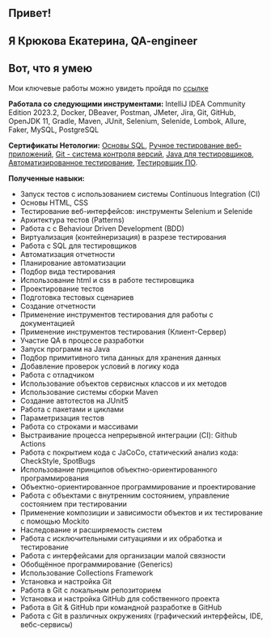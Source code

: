## Привет!
## Я Крюкова Екатерина, QA-engineer
## Вот, что я умею
Мои ключевые работы можно увидеть пройдя по [ссылке](https://github.com/EkaterinaPortfolio?tab=repositories) 

**Работала со следующими инструментами:** IntelliJ IDEA Community Edition 2023.2, Docker, DBeaver, Postman, JMeter, Jira, Git, GitHub, OpenJDK 11, Gradle, Maven, JUnit, Selenium, Selenide, Lombok, Allure, Faker, MySQL, PostgreSQL

**Сертификаты Нетологии:** [Основы SQL](https://github.com/Ekaterina7121994/Resume/blob/main/files/SQL.md), [Ручное тестирование веб-приложений](https://github.com/Ekaterina7121994/Resume/blob/main/files/manual%20testing.md), [Git - система контроля версий](https://github.com/Ekaterina7121994/Resume/blob/main/files/Git.md), [Java для тестировщиков](https://github.com/Ekaterina7121994/Resume/blob/main/files/Java.md), [Автоматизированное тестирование](https://github.com/Ekaterina7121994/Resume/blob/main/files/automation.md), [Тестировщик ПО]([https://disk.yandex.ru/i/30ua1jIqSjaD5w](https://github.com/Ekaterina7121994/Resume/blob/main/files/software%20tester.md)).

**Полученные навыки:** 
* Запуск тестов с использованием системы Continuous Integration (CI)
* Основы HTML, CSS
* Тестирование веб-интерфейсов: инструменты Selenium и Selenide
* Архитектура тестов (Patterns)
* Работа с с Behaviour Driven Development (BDD)
* Виртуализация (контейнеризация) в разрезе тестирования
* Работа с SQL для тестировщиков
* Автоматизация отчетности
* Планирование автоматизации
* Подбор вида тестирования
* Использование html и css в работе тестировщика
* Проектирование тестов
* Подготовка тестовых сценариев
* Создание отчетности
* Применение инструментов тестирования для работы с документацией
* Применение инструментов тестирования (Клиент-Сервер)
* Участие QA в процессе разработки
* Запуск программ на Java
* Подбор примитивного типа данных для хранения данных
* Добавление проверок условий в логику кода
* Работа с отладчиком
* Использование объектов сервисных классов и их методов
* Использование системы сборки Maven
* Создание автотестов на JUnit5
* Работа с пакетами и циклами
* Параметризация тестов
* Работа со строками и массивами
* Выстраивание процесса непрерывной интеграции (CI): Github Actions
* Работа с покрытием кода с JaCoCo, статический анализ кода: CheckStyle, SpotBugs
* Использование принципов объектно-ориентированного программирования
* Объектно-ориентированное программирование и проектирование
* Работа с объектами с внутренним состоянием, управление состоянием при тестировании
* Применение композиции и зависимости объектов и их тестирование с помощью Mockito
* Наследование и расширяемость систем
* Работа с исключительными ситуациями и их обработка и тестирование
* Работа с интерфейсами для организации малой связности
* Обобщённое программирование (Generics)
* Использование Collections Framework
* Установка и настройка Git
* Работа в Git с локальным репозиторием
* Установка и настройка GitHub для собственного проекта
* Работа в Git & GitHub при командной разработке в GitHub
* Работа с Git в различных окружениях (графический интерфейсы, IDE, вебс-сервисы)

